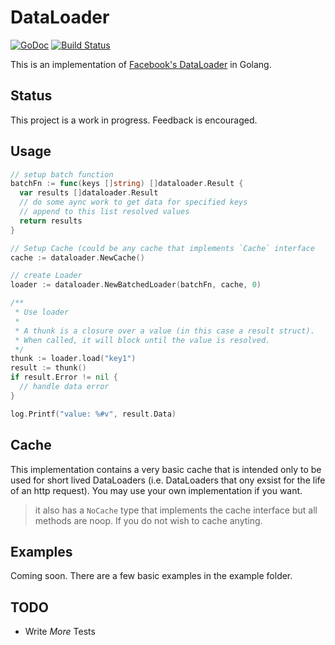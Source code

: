 # DataLoader
[![GoDoc](https://godoc.org/github.com/nicksrandall/dataloader?status.svg)](https://godoc.org/github.com/nicksrandall/dataloader)
[![Build Status](https://travis-ci.org/nicksrandall/dataloader.svg?branch=master)](https://travis-ci.org/nicksrandall/dataloader)

This is an implementation of [Facebook's DataLoader](https://github.com/facebook/dataloader) in Golang.

## Status
This project is a work in progress. Feedback is encouraged.

## Usage
```go
// setup batch function
batchFn := func(keys []string) []dataloader.Result {
  var results []dataloader.Result
  // do some aync work to get data for specified keys
  // append to this list resolved values
  return results
}

// Setup Cache (could be any cache that implements `Cache` interface
cache := dataloader.NewCache()

// create Loader
loader := dataloader.NewBatchedLoader(batchFn, cache, 0)

/**
 * Use loader
 *
 * A thunk is a closure over a value (in this case a result struct).
 * When called, it will block until the value is resolved.
 */
thunk := loader.load("key1")
result := thunk()
if result.Error != nil {
  // handle data error
}

log.Printf("value: %#v", result.Data)
```

## Cache
This implementation contains a very basic cache that is intended only to be used for short lived DataLoaders (i.e. DataLoaders that ony exsist for the life of an http request). You may use your own implementation if you want.

> it also has a `NoCache` type that implements the cache interface but all methods are noop. If you do not wish to cache anyting.

## Examples
Coming soon. There are a few basic examples in the example folder.

## TODO
- Write *More* Tests
